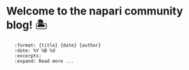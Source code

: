 # Welcome to the napari community blog! 🏝️

```{postlist}
   :format: {title} {date} {author}
   :date: %Y %B %d
   :excerpts:
   :expand: Read more ...
```
